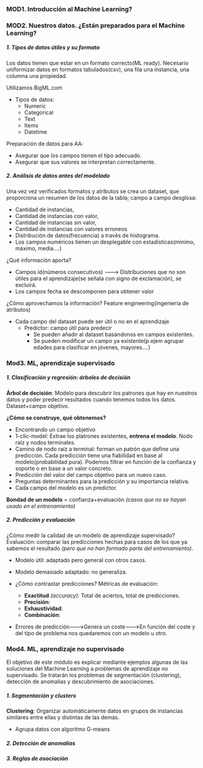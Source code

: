 ### **MOD1. Introducción al Machine Learning?**

### **MOD2. Nuestros datos. ¿Están preparados para el Machine Learning?**

##### 1. Tipos de datos útiles y su formato
Los datos tienen que estar en un formato correcto(ML ready). Necesario uniformizar datos en formatos tabulados(csv), una fila una instancia, una columna una propiedad.

Utilizamos BigML.com
  * Tipos de datos:
    * Numeric
    * Categorical
    * Text
    * Items
    * Datetime


Preparación de datos para AA:
  * Asegurar que los campos tienen el tipo adecuado.
  * Asegurar que sus valores se interpretan correctamente.

##### 2. Análisis de datos antes del modelado
Una vez vez verificados formatos y atributos se crea un dataset, que proporciona un resumen de los datos de la tabla; campo a campo desglosa:
 * Cantidad de instancias,
 * Cantidad de instancias con valor,
 * Cantidad de instancias sin valor,
 * Cantidad de instancias con valores erroneos
 * Distribución de datos(frecuencia) a través de histograma.
 * Los campos numéricos tienen un desplegable con estadísticas(mínimo, máximo, media....)

 ¿Qué información aporta?
  * Campos id(números consecutivos) ---> Distribuciones que no son útiles para el aprendizaje(se señala con signo de exclamación), se excluirá.
  * Los campos fecha se descomponen para obtener valor

¿Cómo aprovechamos la información? Feature engineering(ingeniería de atributos)
  * Cada campo del dataset puede ser útil o no en el aprendizaje
    * Predictor: campo útil para predecir
      * Se pueden añadir al dataset basándonos en campos existentes.
      * Se pueden modificar un campo ya existente(p.ejem agrupar edades para clasificar en jóvenes, mayores....)

### **Mod3. ML, aprendizaje supervisado**
##### **1. Clasificación y regresión: árboles de decisión**
**Árbol de decisión**: Modelo para descubrir los patrones que hay en nuestros datos y poder predecir resultados cuando tenemos todos los datos. Dataset+campo objetivo.

**¿Cómo se construye, qué obtenemos?**
* Encontrando un campo objetivo
* 1-clic-model: Extrae los platrones existentes, **entrena el modelo**. Nodo raíz y nodos terminales.
* Camino de nodo raíz a terminal: forman un patrón que define una predicción. Cada predicción tiene una fiabilidad en base al modelo(probabilidad pura). Podemos filtrar en función de la confianza y soporte o en base a un valor concreto.
* Predicción del valor del campo objetivo para un nuevo caso.
* Preguntas determinantes para la predicción y su importancia relativa.
* Cada campo del modelo es un predictor.


**Bondad de un modelo** = confianza+evaluación *(casos que no se hayan usado en el entrenamiento)*


##### **2. Predicción y evaluación**
¿Cómo medir la calidad de un modelo de aprendizaje supervisado? Evaluación: comparar las predicciones hechas para casos de los que ya sabemos el resultado *(pero que no han formado parte del entrenamiento)*.

* Modelo útil: adaptado pero general con otros casos.
* Modelo demasiado adaptado: no generaliza.


* ¿Cómo contrastar predicciones? Métricas de evaluación:
  * **Exactitud** *(accuracy)*: Total de aciertos, total de predicciones.
  * **Precisión**:
  * **Exhaustividad**:
  * **Combinación**:


* Errores de predicción--->Genera un coste--->En función del coste y del tipo de problema nos quedaremos con un modelo u otro.

### **Mod4. ML, aprendizaje no supervisado**
El objetivo de este módulo es explicar mediante ejemplos algunas de las soluciones del Machine Learning a problemas de aprendizaje no supervisado. Se tratarán los problemas de segmentación (clustering), detección de anomalías y descubrimiento de asociaciones.

##### **1. Segmentación y clusters**
**Clustering**: Organizar automáticamente datos en grupos de instancias similares entre ellas y distintas de las demás. 
  * Agrupa datos con algoritmo G-means

##### **2. Detección de anomalías**


##### **3. Reglas de asociación**
